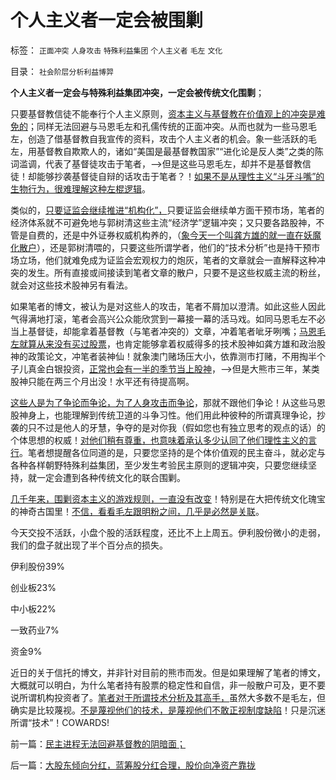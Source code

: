 # 个人主义者一定会被围剿

标签： `正面冲突` `人身攻击` `特殊利益集团` `个人主义者` `毛左` `文化` 

目录： `社会阶层分析利益博羿`

**个人主义者一定会与特殊利益集团冲突，一定会被传统文化围剿**；

只要基督教信徒不能奉行个人主义原则，[资本主义与基督教在价值观上的冲突是难免的](../../../2009/10/30/社会主义，资本主义和公民主义.md)；同样无法回避与马恩毛左和孔儒传统的正面冲突。从而也就为一些马恩毛左，创造了借基督教自我宣传的资料，攻击个人主义者的机会。象一些活跃的毛左，用基督教自欺欺人的，诸如“美国是最基督教国家”“进化论是反人类”之类的陈词滥调，代表了基督徒攻击于笔者，——>但是这些马恩毛左，却并不是基督教信徒！却能够抄袭基督徒自辩的话攻击于笔者？！[如果不是从理性主义“斗牙斗嘴”的生物行为，很难理解这种左棍逻辑](../../../2011/1/30/狼的斗牙和狗的斗嘴.md)。

类似的，[只要证监会继续推进“机构化”，](../../../2012/11/12/西方股市“机构化”是捏造事实的权威谎言！.md)只要证监会继续单方面干预市场，笔者的经济体系就不可避免地与郭树清这些主流“经济学”逻辑冲突；又只要各路股神，不管是自费的，还是中外证券权威机构养的，（[象今天一个叫龚方雄的就一直在妖魔化散户](../../../2012/11/9/为什么“技术型股神”和“哲学家”令人反感.md)），还是郭树清喂的，只要这些所谓学者，他们的“技术分析”也是持干预市场立场，他们就难免成为证监会宏观权力的炮灰，笔者的文章就会一直解释这种冲突的发生。所有直接或间接读到笔者文章的散户，只要不是这些权威主流的粉丝，就会对这些技术股神另有看法。

如果笔者的博文，被认为是对这些人的攻击，笔者不屑加以澄清。如此这些人因此气得满地打滚，笔者会高兴公众能欣赏到一幕接一幕的活马戏。如同马恩毛左不必当上基督徒，却能拿着基督教（与笔者冲突的）文章，冲着笔者呲牙咧嘴；[马恩毛左就算从来没有买过股票](../../../2012/11/13/觉醒派要向毛左股神好好学习.md)，也肯定能够拿着权威得多的技术股神如龚方雄和政治股神的政策论文，冲笔者装神仙！就象澳门赌场压大小，依靠测市打赌，不用掏半个子儿真金白银投资，[正常也会有一半的季节当上股神](../../../2011/12/28/季节性股神现象：算命神棍和股神半仙.md)，——>但是大熊市三年，某类股神只能在两三个月出没！水平还有待提高啊。

[这些人是为了争论而争论，为了人身攻击而争论](../../../2011/12/26/“不争论”是尊重自已的美德；“不急于争论”是养生好习惯.md)，那就不跟他们争论！从这些马恩股神身上，也能理解到传统卫道的斗争习性。他们用此种彼种的所谓真理争论，抄袭的只不过是他人的牙慧，争夺的是对你我（假如您也有独立思考的观点的话）的个体思想的权威！[对他们稍有尊重，也意味着承认多少认同了他们理性主义的言行](../../../2011/12/27/不用谦虚得随便当别人的奴隶.md)。笔者想提醒各位同道的是，只要您坚持的是个体价值观的民主奋斗，就必定与各种各样朝野特殊利益集团，至少发生考验民主原则的逻辑冲突，只要您继续坚持，就一定会遭到各种传统文化的联合围剿。

[几千年来，围剿资本主义的游戏规则，一直没有改变](../../../2012/11/14/世界革命史的吊诡，基督教对资本主义的妖魔化！.md)！特别是在大把传统文化瑰宝的神奇古国里！[不信，看看毛左跟明粉之间，几乎是必然是关联](../../../2011/11/28/为明朝翻案的重大“历史”意义.md)。

今天交投不活跃，小盘个股的活跃程度，还比不上上周五。伊利股份微小的走弱，我们的盘子就出现了半个百分点的损失。

伊利股份39%

创业板23%

中小板22%

一致药业7%

资金9%

近日的关于信托的博文，并非针对目前的熊市而发。但是如果理解了笔者的博文，大概就可以明白，为什么笔者持有股票的稳定性和自信，非一般散户可及，更不要说所谓机构投资者了。[笔者对于所谓技术分析及其高手，](../../../2012/1/6/技术分析绝对化的政治意义和股神的奋斗.md)虽然大多数不是毛左，但确实是比较蔑视。[不是蔑视他们的技术，是蔑视他们不敢正视制度缺陷](../../../2012/6/5/证监会的“技术分析”和计划经济的敢作敢为.md)！只是沉迷所谓“技术”！COWARDS!

前一篇：[民主进程无法回避基督教的阴暗面；](../../../2012/11/19/民主进程无法回避基督教的阴暗面；.md)

后一篇：[大股东倾向分红，蓝筹股分红合理，股价向净资产靠拢](../../../2012/11/20/大股东倾向分红，蓝筹股分红合理，股价向净资产靠拢.md)